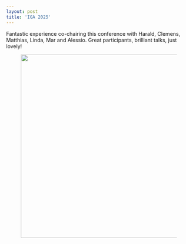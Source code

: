 ```yaml
---
layout: post
title: 'IGA 2025'
---
```


Fantastic experience co-chairing this conference with Harald, Clemens, Matthias, Linda, Mar and Alessio. Great participants, brilliant talks, just lovely!

<div class="text-center">
<figure>
<p><img src="{{ site.baseurl}}/photos/iga_organizers_2025.jpeg" style="width:500px"/></p>
</figure>
